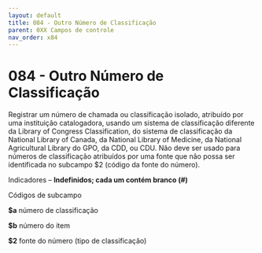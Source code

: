 ```yaml
---
layout: default
title: 084 - Outro Número de Classificação
parent: 0XX Campos de controle
nav_order: x84
---
```


# 084 - Outro Número de Classificação

Registrar um número de chamada ou classificação isolado, atribuído por uma instituição catalogadora, usando um sistema de classificação diferente da Library of Congress Classification, do sistema de classificação da National Library of Canada, da National Library of Medicine, da National Agricultural Library do GPO, da CDD, ou CDU. Não deve ser usado para números de classificação atribuídos por uma fonte que não possa ser identificada no subcampo $2 (código da fonte do número).

Indicadores – **Indefinidos; cada um contém branco (#)**

Códigos de subcampo

**$a** número de classificação

**$b** número do item

**$2** fonte do número (tipo de classificação)